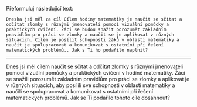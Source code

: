 Přeformuluj následující text:

```
Dneska jsi měl za cíl Cílem hodiny matematiky je naučit se sčítat a odčítat zlomky s různými jmenovateli pomocí vizuální pomůcky a praktických cvičení. Žáci se budou snažit porozumět základním pravidlům pro práci se zlomky a naučit se je aplikovat v různých situacích. Cílem je posílit schopnosti žáků v oblasti matematiky a naučit je spolupracovat a komunikovat s ostatními při řešení matematických problémů.. Jak s Ti ho podařilo naplnit?
```

---

<!-- chatcmpl-7DvfyJiCnQ2htsBDFNvx27Ibg8IaZ -->

Dnes jsi měl cílem naučit se sčítat a odčítat zlomky s různými jmenovateli pomocí vizuální pomůcky a praktických cvičení v hodině matematiky. Žáci se snažili porozumět základním pravidlům pro práci se zlomky a aplikovat je v různých situacích, aby posílili své schopnosti v oblasti matematiky a naučili se spolupracovat a komunikovat s ostatními při řešení matematických problémů. Jak se Ti podařilo tohoto cíle dosáhnout?